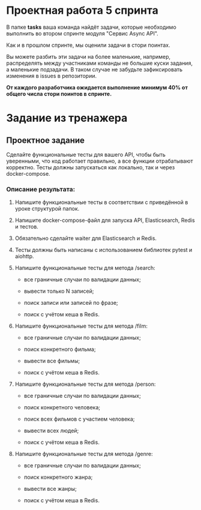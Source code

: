 
# Проектная работа 5 спринта

В папке **tasks** ваша команда найдёт задачи, которые необходимо выполнить во втором спринте модуля "Сервис Async API".

Как и в прошлом спринте, мы оценили задачи в стори поинтах.

Вы можете разбить эти задачи на более маленькие, например, распределять между участниками команды не большие куски задания, а маленькие подзадачи. В таком случае не забудьте зафиксировать изменения в issues в репозитории.

**От каждого разработчика ожидается выполнение минимум 40% от общего числа стори поинтов в спринте.**

# Задание из тренажера

## Проектное задание

Сделайте функциональные тесты для вашего API, чтобы быть уверенными, что код работает правильно, а все функции отрабатывают корректно. Тесты должны запускаться как локально, так и через docker-compose.

### Описание результата:
1. Напишите функциональные тесты в соответствии с приведённой в уроке структурой папок.

2. Напишите docker-compose-файл для запуска API, Elasticsearch, Redis и тестов.

3. Обязательно сделайте waiter для Elasticsearch и Redis.

4. Тесты должны быть написаны с использованием библиотек pytest и aiohttp.

5. Напишите функциональные тесты для метода /search:

    - все граничные случаи по валидации данных;

    - вывести только N записей;

    - поиск записи или записей по фразе;

    - поиск с учётом кеша в Redis.

6. Напишите функциональные тесты для метода /film:
   
    - все граничные случаи по валидации данных;
    
    - поиск конкретного фильма;
    
    - вывести все фильмы;
    
    - поиск с учётом кеша в Redis.

7. Напишите функциональные тесты для метода /person:

    - все граничные случаи по валидации данных;

    - поиск конкретного человека;

    - поиск всех фильмов с участием человека;

    - вывести всех людей;

    - поиск с учётом кеша в Redis.

8. Напишите функциональные тесты для метода /genre:

    - все граничные случаи по валидации данных;
    
    - поиск конкретного жанра;
    
    - вывести все жанры;
    
    - поиск с учётом кеша в Redis.